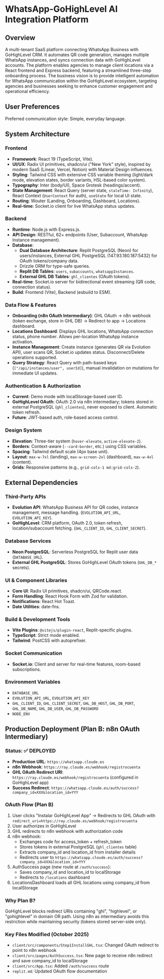 # WhatsApp-GoHighLevel AI Integration Platform

## Overview
A multi-tenant SaaS platform connecting WhatsApp Business with GoHighLevel CRM. It automates QR code generation, manages multiple WhatsApp instances, and syncs connection data with GoHighLevel accounts. The platform enables agencies to manage client locations via a React frontend and Express backend, featuring a streamlined three-step onboarding process. The business vision is to provide intelligent automation for WhatsApp communication within the GoHighLevel ecosystem, targeting agencies and businesses seeking to enhance customer engagement and operational efficiency.

## User Preferences
Preferred communication style: Simple, everyday language.

## System Architecture

### Frontend
- **Framework**: React 19 (TypeScript, Vite).
- **UI/UX**: Radix UI primitives, shadcn/ui ("New York" style), inspired by modern SaaS (Linear, Vercel, Notion) with Material Design influences.
- **Styling**: Tailwind CSS with extensive CSS variable theming (light/dark mode, elevation states, border variants, HSL-based color system).
- **Typography**: Inter (body/UI), Space Grotesk (headings/accent).
- **State Management**: React Query (server state, `staleTime: Infinity`), React Context (`UserContext` for auth), `useState` for local UI state.
- **Routing**: Wouter (Landing, Onboarding, Dashboard, Locations).
- **Real-time**: Socket.io client for live WhatsApp status updates.

### Backend
- **Runtime**: Node.js with Express.js.
- **API Design**: RESTful, 62+ endpoints (User, Subaccount, WhatsApp Instance management).
- **Database**:
    - **Dual Database Architecture**: Replit PostgreSQL (Neon) for users/instances, External GHL PostgreSQL (147.93.180.187:5432) for OAuth tokens/company data.
    - Drizzle ORM for type-safe queries.
    - **Replit DB Tables**: `users`, `subaccounts`, `whatsappInstances`.
    - **External GHL DB Tables**: `ghl_clientes` (OAuth tokens).
- **Real-time**: Socket.io server for bidirectional event streaming (QR code, connection status).
- **Build**: Frontend (Vite), Backend (esbuild to ESM).

### Data Flow & Features
- **Onboarding (n8n OAuth Intermediary)**: GHL OAuth → n8n webhook (token exchange, store in GHL DB) → Redirect to app → Locations dashboard.
- **Locations Dashboard**: Displays GHL locations, WhatsApp connection status, phone number. Allows per-location WhatsApp instance activation.
- **Instance Management**: Create instance (generates QR via Evolution API), user scans QR, Socket.io updates status. Disconnect/Delete operations supported.
- **Query Strategy**: React Query with path-based keys (`["/api/instances/user", userId]`), manual invalidation on mutations for immediate UI updates.

### Authentication & Authorization
- **Current**: Demo mode with localStorage-based user ID.
- **GoHighLevel OAuth**: OAuth 2.0 via n8n intermediary; tokens stored in external PostgreSQL (`ghl_clientes`), never exposed to client. Automatic token refresh.
- **Future**: JWT-based auth, role-based access control.

### Design System
- **Elevation**: Three-tier system (`hover-elevate`, `active-elevate-2`).
- **Borders**: Context-aware (`--card-border`, etc.) using CSS variables.
- **Spacing**: Tailwind default scale (4px base unit).
- **Layout**: `max-w-7xl` (landing), `max-w-screen-2xl` (dashboard), `max-w-4xl` (content).
- **Grids**: Responsive patterns (e.g., `grid-cols-1 md:grid-cols-2`).

## External Dependencies

### Third-Party APIs
- **Evolution API**: WhatsApp Business API for QR codes, instance management, message handling. (`EVOLUTION_API_URL`, `EVOLUTION_API_KEY`).
- **GoHighLevel**: CRM platform, OAuth 2.0, token refresh, location/subaccount fetching. (`GHL_CLIENT_ID`, `GHL_CLIENT_SECRET`).

### Database Services
- **Neon PostgreSQL**: Serverless PostgreSQL for Replit user data (`DATABASE_URL`).
- **External GHL PostgreSQL**: Stores GoHighLevel OAuth tokens (`GHL_DB_*` secrets).

### UI & Component Libraries
- **Core UI**: Radix UI primitives, shadcn/ui, QRCode.react.
- **Form Handling**: React Hook Form with Zod for validation.
- **Notifications**: React Hot Toast.
- **Date Utilities**: date-fns.

### Build & Development Tools
- **Vite Plugins**: `@vitejs/plugin-react`, Replit-specific plugins.
- **TypeScript**: Strict mode enabled.
- **Tailwind**: PostCSS with autoprefixer.

### Socket Communication
- **Socket.io**: Client and server for real-time features, room-based subscriptions.

### Environment Variables
- `DATABASE_URL`
- `EVOLUTION_API_URL`, `EVOLUTION_API_KEY`
- `GHL_CLIENT_ID`, `GHL_CLIENT_SECRET`, `GHL_DB_HOST`, `GHL_DB_PORT`, `GHL_DB_NAME`, `GHL_DB_USER`, `GHL_DB_PASSWORD`
- `NODE_ENV`

## Production Deployment (Plan B: n8n OAuth Intermediary)

### Status: ✅ DEPLOYED
- **Production URL**: `https://whatsapp.cloude.es`
- **n8n Webhook**: `https://ray.cloude.es/webhook/registrocuenta`
- **GHL OAuth Redirect URI**: `https://ray.cloude.es/webhook/registrocuenta` (configured in GoHighLevel app)
- **Success Redirect**: `https://whatsapp.cloude.es/auth/success?company_id=XXX&location_id=YYY`

### OAuth Flow (Plan B)
1. User clicks "Instalar GoHighLevel App" → Redirects to GHL OAuth with `redirect_uri=https://ray.cloude.es/webhook/registrocuenta`
2. User authorizes in GoHighLevel
3. GHL redirects to n8n webhook with authorization code
4. n8n webhook:
   - Exchanges code for access_token + refresh_token
   - Stores tokens in external PostgreSQL (`ghl_clientes` table)
   - Extracts company_id and location_id from installer details
   - Redirects user to `https://whatsapp.cloude.es/auth/success?company_id=XXX&location_id=YYY`
5. AuthSuccess page (new route at `/auth/success`):
   - Saves company_id and location_id to localStorage
   - Redirects to `/locations` dashboard
6. LocationsDashboard loads all GHL locations using company_id from localStorage

### Why Plan B?
GoHighLevel blocks redirect URIs containing "ghl", "highlevel", or "gohighlevel" in domain OR path. Using n8n as intermediary avoids this restriction while maintaining security (tokens stored server-side only).

### Key Files Modified (October 2025)
- `client/src/components/Step1InstallGHL.tsx`: Changed OAuth redirect to point to n8n webhook
- `client/src/pages/AuthSuccess.tsx`: New page to receive n8n redirect and save company_id to localStorage
- `client/src/App.tsx`: Added `/auth/success` route
- `replit.md`: Updated OAuth flow documentation
